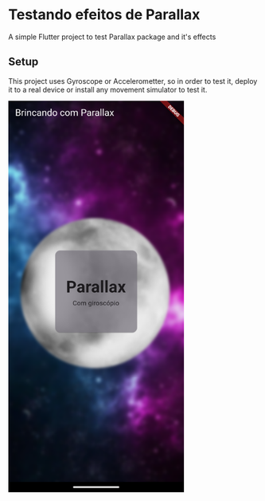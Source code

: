 # Testando efeitos de Parallax

A simple Flutter project to test Parallax package and it's effects

## Setup

This project uses Gyroscope or Accelerometter, so in order to test it, deploy it
to a real device or install any movement simulator to test it.

<img src="./image.png" width="70%" height="70%" />
